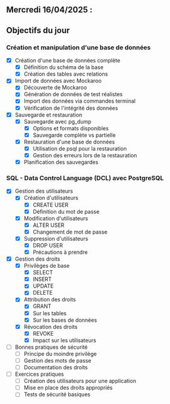 ## Mercredi 16/04/2025 :

## Objectifs du jour

### Création et manipulation d'une base de données 
- [X] Création d'une base de données complète
  - [X] Définition du schéma de la base
  - [X] Création des tables avec relations

- [X] Import de données avec Mockaroo
  - [X] Découverte de Mockaroo
  - [X] Génération de données de test réalistes
  - [X] Import des données via commandes terminal
  - [X] Vérification de l'intégrité des données

- [X] Sauvegarde et restauration
  - [X] Sauvegarde avec pg_dump
    - [X] Options et formats disponibles
    - [X] Sauvegarde complète vs partielle
  - [X] Restauration d'une base de données
    - [X] Utilisation de psql pour la restauration
    - [X] Gestion des erreurs lors de la restauration
  - [X] Planification des sauvegardes

### SQL - Data Control Language (DCL) avec PostgreSQL

- [X] Gestion des utilisateurs
  - [X] Création d'utilisateurs
    - [X] CREATE USER
    - [X] Définition du mot de passe
  - [X] Modification d'utilisateurs
    - [X] ALTER USER
    - [X] Changement de mot de passe
  - [X] Suppression d'utilisateurs
    - [X] DROP USER
    - [X] Précautions à prendre

- [X] Gestion des droits
  - [X] Privilèges de base
    - [X] SELECT
    - [X] INSERT
    - [X] UPDATE
    - [X] DELETE
  - [X] Attribution des droits
    - [X] GRANT
    - [X] Sur les tables
    - [X] Sur les bases de données
  - [X] Révocation des droits
    - [X] REVOKE
    - [X] Impact sur les utilisateurs

- [ ] Bonnes pratiques de sécurité
  - [ ] Principe du moindre privilège
  - [ ] Gestion des mots de passe
  - [ ] Documentation des droits

- [ ] Exercices pratiques
  - [ ] Création des utilisateurs pour une application
  - [ ] Mise en place des droits appropriés
  - [ ] Tests de sécurité basiques 